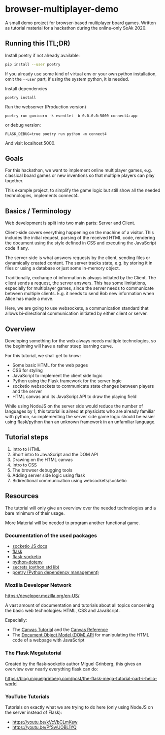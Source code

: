 # browser-multiplayer-demo

A small demo project for browser-based multiplayer board games.
Written as tutorial material for a hackathon during the online-only SoAk 2020.


## Running this (TL;DR)

Install poetry if not already available:

```bash
pip install --user poetry
```

If you already use some kind of virtual env or your own python installation,
omit the `--user` part, if using the system python, it is needed.

Install dependencies

```
poetry install
```


Run the webserver (Production version)

```
poetry run gunicorn -k eventlet -b 0.0.0.0:5000 connect4:app
```

or debug version:

```
FLASK_DEBUG=true poetry run python -m connect4
```

And visit localhost:5000.


## Goals

For this hackathon, we want to implement online multiplayer games,
e.g. classical board games or new inventions so that multiple players
can play together.

This example project, to simplify the game logic but still show
all the needed technologies, implements connect4.


## Basics / Terminology


Web development is split into two main parts: Server and Client.

Client-side covers everything happening on the machine of a visitor.
This includes the initial request, parsing of the received HTML code,
rendering the document using the style defined in CSS and executing the
JavaScript code if any.

The server-side is what answers requests by the client, sending files or
dynamically created content.
The server tracks state, e.g. by storing it in files or using a database or
just some in-memory object.

Traditionally, exchange of information is always initiated by the Client.
The client sends a request, the server answers.
This has some limitations, especially for multiplayer games, since the server
needs to communicate between multiple clients.
E.g. it needs to send Bob new information when Alice has made a move.

Here, we are going to use websockets, a communication standard that allows
bi-directional communication initiated by either client or server.

## Overview

Developing something for the web always needs multiple technologies,
so the beginning will have a rather steep learning curve.

For this tutorial, we shall get to know:

* Some basic HTML for the web pages
* CSS for styling
* JavaScript to implement the client side logic
* Python using the Flask framework for the server logic
* socketio websockets to communicate state changes between players and the server
* HTML canvas and its JavaScript API to draw the playing field

While using NodeJS on the server side would reduce the number of
languages by 1, this tutorial is aimed at physicists who are already familiar
with python, so implementing the server side game logic should be easier using
flask/python than an unknown framework in an unfamiliar language.


## Tutorial steps

1. Intro to HTML
1. Short intro to JavaScript and the DOM API
1. Drawing on the HTML canvas
1. Intro to CSS
1. The browser debugging tools
1. Adding server side logic using flask
1. Bidirectional communication using websockets/socketio


## Resources

The tutorial will only give an overview over the needed technologies and
a bare minimum of their usage.

More Material will be needed to program another functional game.

### Documentation of the used packages

* [socketio JS docs](https://socket.io/docs/client-api/)
* [flask](https://flask.palletsprojects.com/en/1.1.x/)
* [flask-socketio](https://flask-socketio.readthedocs.io/en/latest/)
* [python-dotenv](https://pypi.org/project/python-dotenv/)
* [secrets (python std lib)](https://docs.python.org/3/library/secrets.html)
* [poetry (Python dependency management)](https://python-poetry.org/docs/)

### Mozilla Developer Network

<https://developer.mozilla.org/en-US/>

A vast amount of documentation and tutorials about all topics concerning
the basic web technologies: HTML, CSS and JavaScript.

Especially:

* The [Canvas Tutorial](https://developer.mozilla.org/en-US/docs/Web/API/Canvas_API/Tutorial)
    and the [Canvas Reference](https://developer.mozilla.org/en-US/docs/Web/HTML/Element/canvas)
* The [Document Object Model (DOM) API](https://developer.mozilla.org/en-US/docs/Web/API/Document_Object_Model/Introduction)
    for manipulating the HTML code of a webpage with JavaScript


### The Flask Megatutorial

Created by the flask-socketio author Miguel Grinberg, this gives an overview
over nearly everything flask can do:

<https://blog.miguelgrinberg.com/post/the-flask-mega-tutorial-part-i-hello-world>


### YouTube Tutorials

Tutorials on exactly what we are trying to do here (only using NodeJS on the server instead of Flask):

* <https://youtu.be/xVcVbCLmKew>
* <https://youtu.be/PfSwUOBL1YQ>
